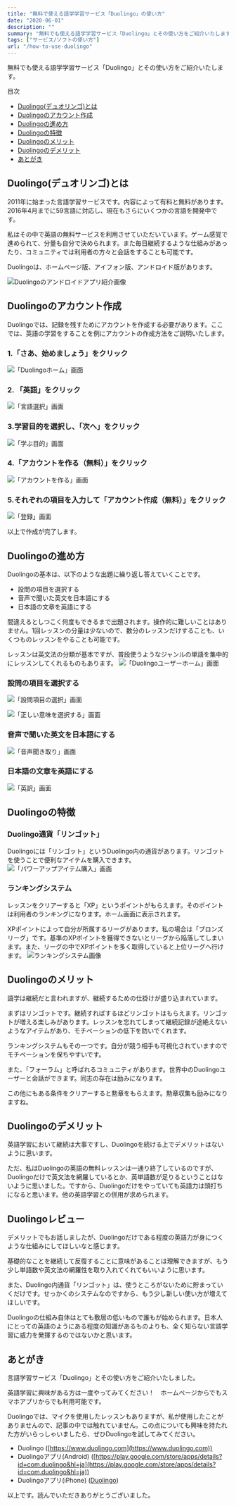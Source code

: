 ```yaml
---
title: "無料で使える語学学習サービス「Duolingo」の使い方"
date: "2020-06-01"
description: ""
summary: "無料でも使える語学学習サービス「Duolingo」とその使い方をご紹介いたします。"
tags: ["サービス/ソフトの使い方"]
url: "/how-to-use-duolingo"
---
```


無料でも使える語学学習サービス「Duolingo」とその使い方をご紹介いたします。

目次
- [Duolingo(デュオリンゴ)とは](#Duolingo(デュオリンゴ)とは)
- [Duolingoのアカウント作成](#Duolingoのアカウント作成)
- [Duolingoの進め方](#Duolingoの進め方)
- [Duolingoの特徴](#Duolingoの特徴)
- [Duolingoのメリット](#Duolingoのメリット)
- [Duolingoのデメリット](#Duolingoのデメリット)
- [あとがき](#あとがき)

## Duolingo(デュオリンゴ)とは

2011年に始まった言語学習サービスです。内容によって有料と無料があります。2016年4月までに59言語に対応し、現在もさらにいくつかの言語を開発中です。

私はその中で英語の無料サービスを利用させていただいています。ゲーム感覚で進められて、分量も自分で決められます。また毎日継続するような仕組みがあったり、コミュニティでは利用者の方々と会話をすることも可能です。

Duolingoは、ホームページ版、アイフォン版、アンドロイド版があります。

![Duolingoのアンドロイドアプリ紹介画像](2020-05-13-screenshot-00013.png)

## Duolingoのアカウント作成

Duolingoでは、記録を残すためにアカウントを作成する必要があります。ここでは、英語の学習をすることを例にアカウントの作成方法をご説明いたします。

### 1.「さあ、始めましょう」をクリック

![「Duolingoホーム」画面](2020-05-13-screenshot-00001.png)

### 2. 「英語」をクリック
![「言語選択」画面](2020-05-13-screenshot-00002.png)

### 3.学習目的を選択し、「次へ」をクリック
![「学ぶ目的」画面](2020-05-13-screenshot-00003.png)

### 4.「アカウントを作る（無料）」をクリック
![「アカウントを作る」画面](2020-05-13-screenshot-00004.png)

### 5.それぞれの項目を入力して「アカウント作成（無料）」をクリック
![「登録」画面](2020-05-13-screenshot-00005.png)

以上で作成が完了します。

## Duolingoの進め方

Duolingoの基本は、以下のような出題に繰り返し答えていくことです。

 - 設問の項目を選択する
 - 音声で聞いた英文を日本語にする
 - 日本語の文章を英語にする

間違えるとしつこく何度もできるまで出題されます。操作的に難しいことはありません。1回レッスンの分量は少ないので、数分のレッスンだけすることも、いくつものレッスンをやることも可能です。

レッスンは英文法の分類が基本ですが、普段使うようなジャンルの単語を集中的にレッスンしてくれるものもあります。
![「Duolingoユーザーホーム」画面](2020-05-13-screenshot-00006.png)

### 設問の項目を選択する
![「設問項目の選択」画面](2020-05-13-screenshot-00007.png)

![「正しい意味を選択する」画面](2020-05-13-screenshot-00009.png)

### 音声で聞いた英文を日本語にする
![「音声聞き取り」画面](2020-05-13-screenshot-00008.png)

### 日本語の文章を英語にする
![「英訳」画面](2020-05-13-screenshot-00010.png)

## Duolingoの特徴

### Duolingo通貨「リンゴット」

Duolingoには「リンゴット」というDuolingo内の通貨があります。リンゴットを使うことで便利なアイテムを購入できます。
![「パワーアップアイテム購入」画面](2020-05-13-screenshot-00011.png)

### ランキングシステム

レッスンをクリアーすると「XP」というポイントがもらえます。そのポイントは利用者のランキングになります。ホーム画面に表示されます。

XPポイントによって自分が所属するリーグがあります。私の場合は「ブロンズリーグ」です。基準のXPポイントを獲得できないとリーグから陥落してしまいます。また、リーグの中でXPポイントを多く取得していると上位リーグへ行けます。
![ランキングシステム画像](2020-05-13-screenshot-00012.png)

## Duolingoのメリット

語学は継続だと言われますが、継続するための仕掛けが盛り込まれています。

まずはリンゴットです。継続すればするほどリンゴットはもらえます。リンゴットが増える楽しみがあります。レッスンを忘れてしまって継続記録が途絶えないようなアイテムがあり、モチベーションの低下を防いでくれます。

ランキングシステムもその一つです。自分が競う相手も可視化されていますのでモチベーションを保ちやすいです。

また、「フォーラム」と呼ばれるコミュニティがあります。世界中のDuolingoユーザーと会話ができます。同志の存在は励みになります。

この他にもある条件をクリアーすると勲章をもらえます。勲章収集も励みになりますね。

## Duolingoのデメリット

英語学習において継続は大事ですし、Duolingoを続ける上でデメリットはないように思います。

ただ、私はDuolingoの英語の無料レッスンは一通り終了しているのですが、Duolingoだけで英文法を網羅しているとか、英単語数が足りるということはないように思いました。ですから、Duolingoだけをやっていても英語力は頭打ちになると思います。他の英語学習との併用が求められます。

## Duolingoレビュー

デメリットでもお話しましたが、Duolingoだけである程度の英語力が身につくような仕組みにしてほしいなと感じます。

基礎的なことを継続して反復することに意味があることは理解できますが、もう少し単語数や英文法の網羅性を取り入れてくれてもいいように思います。

また、Duolingo内通貨「リンゴット」は、使うところがないために貯まっていくだけです。せっかくのシステムなのですから、もう少し新しい使い方が増えてほしいです。

Duolingoの仕組み自体はとても敷居の低いもので誰もが始められます。日本人にとっての英語のようにある程度の知識があるものよりも、全く知らない言語学習に威力を発揮するのではないかと思います。

## あとがき

言語学習サービス「Duolingo」とその使い方をご紹介いたしました。

英語学習に興味がある方は一度やってみてください！　ホームページからでもスマホアプリからでも利用可能です。

Duolingoでは、マイクを使用したレッスンもありますが、私が使用したことがありませんので、記事の中では触れていません。この点についても興味を持たれた方がいらっしゃいましたら、ぜひDuolingoを試してみてください。

- Duolingo ([https://www.duolingo.com](https://www.duolingo.com))
- Duolingoアプリ(Android) ([https://play.google.com/store/apps/details?id=com.duolingo&hl=ja](https://play.google.com/store/apps/details?id=com.duolingo&hl=ja))
- Duolingoアプリ(iPhone) ([Duolingo](https://apps.apple.com/jp/app/duolingo%E3%81%A7%E8%8B%B1%E4%BC%9A%E8%A9%B1-%E3%83%AA%E3%82%B9%E3%83%8B%E3%83%B3%E3%82%B0%E3%82%84%E4%BC%9A%E8%A9%B1%E3%81%AE%E7%B7%B4%E7%BF%92/id570060128))

以上です。読んでいただきありがとうございました。
